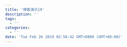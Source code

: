 ```yaml
---
title: '博客演示19'
description: ''
tags:
  - ''
categories:
  - ''
date: 'Tue Feb 26 2019 02:58:42 GMT+0800 (GMT+08:00)'
---
```

